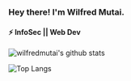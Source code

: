 ### Hey there! I'm Wilfred Mutai.
#### ⚡ InfoSec || Web Dev

![wilfredmutai's github stats](https://github-readme-stats.vercel.app/api?username=wilfredmutai&theme=react&show_icons=true?&count_private=true)

![Top Langs](https://github-readme-stats.vercel.app/api/top-langs/?username=wilfredmutai&langs_count=10&layout=compact&theme=react)

